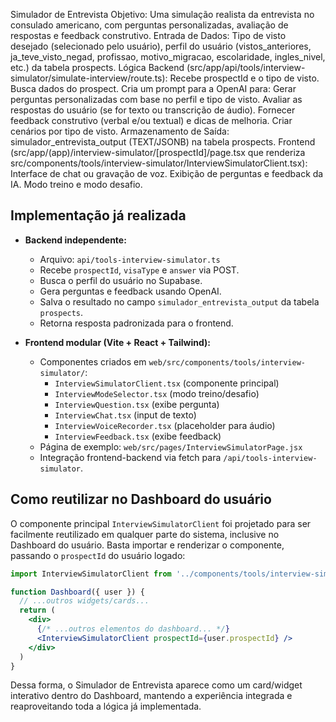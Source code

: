 Simulador de Entrevista
Objetivo: Uma simulação realista da entrevista no consulado americano, com perguntas personalizadas, avaliação de respostas e feedback construtivo.
Entrada de Dados: Tipo de visto desejado (selecionado pelo usuário), perfil do usuário (vistos_anteriores, ja_teve_visto_negad, profissao, motivo_migracao, escolaridade, ingles_nivel, etc.) da tabela prospects.
Lógica Backend (src/app/api/tools/interview-simulator/simulate-interview/route.ts):
Recebe prospectId e o tipo de visto.
Busca dados do prospect.
Cria um prompt para a OpenAI para:
Gerar perguntas personalizadas com base no perfil e tipo de visto.
Avaliar as respostas do usuário (se for texto ou transcrição de áudio).
Fornecer feedback construtivo (verbal e/ou textual) e dicas de melhoria.
Criar cenários por tipo de visto.
Armazenamento de Saída: simulador_entrevista_output (TEXT/JSONB) na tabela prospects.
Frontend (src/app/(app)/interview-simulator/[prospectId]/page.tsx que renderiza src/components/tools/interview-simulator/InterviewSimulatorClient.tsx):
Interface de chat ou gravação de voz.
Exibição de perguntas e feedback da IA.
Modo treino e modo desafio.

## Implementação já realizada

- **Backend independente:**
  - Arquivo: `api/tools-interview-simulator.ts`
  - Recebe `prospectId`, `visaType` e `answer` via POST.
  - Busca o perfil do usuário no Supabase.
  - Gera perguntas e feedback usando OpenAI.
  - Salva o resultado no campo `simulador_entrevista_output` da tabela `prospects`.
  - Retorna resposta padronizada para o frontend.

- **Frontend modular (Vite + React + Tailwind):**
  - Componentes criados em `web/src/components/tools/interview-simulator/`:
    - `InterviewSimulatorClient.tsx` (componente principal)
    - `InterviewModeSelector.tsx` (modo treino/desafio)
    - `InterviewQuestion.tsx` (exibe pergunta)
    - `InterviewChat.tsx` (input de texto)
    - `InterviewVoiceRecorder.tsx` (placeholder para áudio)
    - `InterviewFeedback.tsx` (exibe feedback)
  - Página de exemplo: `web/src/pages/InterviewSimulatorPage.jsx`
  - Integração frontend-backend via fetch para `/api/tools-interview-simulator`.

## Como reutilizar no Dashboard do usuário

O componente principal `InterviewSimulatorClient` foi projetado para ser facilmente reutilizado em qualquer parte do sistema, inclusive no Dashboard do usuário. Basta importar e renderizar o componente, passando o `prospectId` do usuário logado:

```jsx
import InterviewSimulatorClient from '../components/tools/interview-simulator/InterviewSimulatorClient'

function Dashboard({ user }) {
  // ...outros widgets/cards...
  return (
    <div>
      {/* ...outros elementos do dashboard... */}
      <InterviewSimulatorClient prospectId={user.prospectId} />
    </div>
  )
}
```

Dessa forma, o Simulador de Entrevista aparece como um card/widget interativo dentro do Dashboard, mantendo a experiência integrada e reaproveitando toda a lógica já implementada.